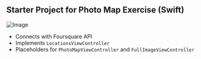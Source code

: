 ## Starter Project for Photo Map Exercise (Swift)
![Image](http://imgur.com/a/MLRZw.gif)

- Connects with Foursquare API
- Implements `LocationsViewController`
- Placeholders for `PhotoMapViewController` and `FullImageViewController`

    
